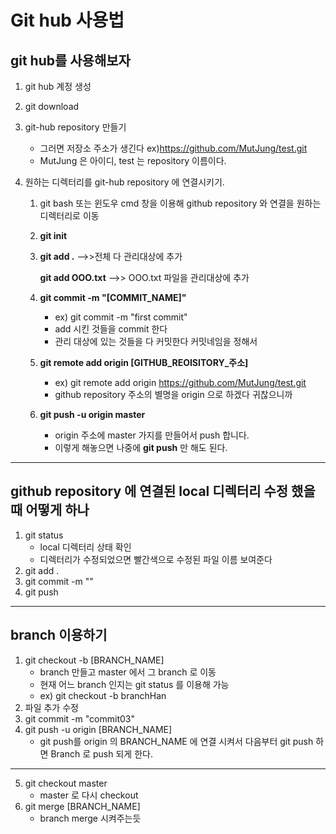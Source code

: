 Git hub 사용법
=================================
git hub를 사용해보자
-------------------------------
1. git hub 계정 생성
2. git download
3. git-hub repository 만들기
    * 그러면 저장소 주소가 생긴다 ex)https://github.com/MutJung/test.git
    * MutJung 은 아이디, test 는 repository 이름이다.

4. 원하는 디렉터리를 git-hub repository 에 연결시키기.
    1) git bash 또는 윈도우 cmd 창을 이용해 github repository 와 연결을 원하는 디렉터리로 이동
    2) **git init**
    3)  
       **git add .**        -->>전체 다 관리대상에 추가

       **git add OOO.txt** -->> OOO.txt 파일을 관리대상에 추가
    4) **git commit -m "[COMMIT_NAME]"**
        * ex) git commit -m "first commit"
        * add 시킨 것들을 commit 한다
        * 관리 대상에 있는 것들을 다 커밋한다 커밋네임을 정해서
    5) **git remote add origin [GITHUB_REOISITORY_주소]**
        * ex) git remote add origin https://github.com/MutJung/test.git
        * github repository 주소의 별명을 origin 으로 하겠다 귀찮으니까
    6) **git push -u origin master**
        * origin 주소에 master 가지를 만들어서 push 합니다.
        * 이렇게 해놓으면 나중에 **git push** 만 해도 된다.
* * *
github repository 에 연결된 local 디렉터리 수정 했을 때 어떻게 하나
-----------------
1. git status
    * local 디렉터리 상태 확인
    * 디렉터리가 수정되었으면 빨간색으로 수정된 파일 이름 보여준다 
2. git add .
3. git commit -m ""
4. git push

* * *
branch 이용하기
----------------
1. git checkout -b [BRANCH_NAME]
    * branch 만들고 master 에서 그 branch 로 이동
    * 현재 어느 branch 인지는 git status 를 이용해 가능
    * ex) git checkout -b branchHan
2. 파일 추가 수정 
3. git commit -m "commit03"
4. git push -u origin [BRANCH_NAME]
    * git push를 origin 의 BRANCH_NAME 에 연결 시켜서 다음부터 git push 하면 Branch 로 push 되게 한다.
* * *
5. git checkout master
    * master 로 다시 checkout
6. git merge [BRANCH_NAME]
    * branch  merge 시켜주는듯